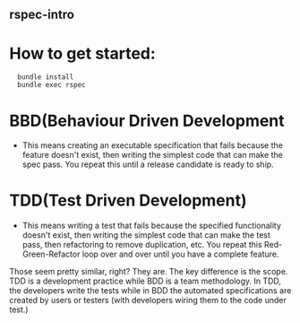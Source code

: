 ## rspec-intro

# How to get started:

```
  bundle install
  bundle exec rspec
``` 

# BBD(Behaviour Driven Development  

* This means creating an executable specification that fails because the feature doesn't exist, then writing the simplest code that can make the spec pass. You repeat this until a release candidate is ready to ship.

# TDD(Test Driven Development)

* This means writing a test that fails because the specified functionality doesn't exist, then writing the simplest code that can make the test pass, then refactoring to remove duplication, etc. You repeat this Red-Green-Refactor loop over and over until you have a complete feature.

Those seem pretty similar, right? They are. The key difference is the scope. TDD is a development practice while BDD is a team methodology. In TDD, the developers write the tests while in BDD the automated specifications are created by users or testers (with developers wiring them to the code under test.)
